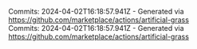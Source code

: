 Commits: 2024-04-02T16:18:57.941Z - Generated via https://github.com/marketplace/actions/artificial-grass
<br>
Commits: 2024-04-02T16:18:57.941Z - Generated via https://github.com/marketplace/actions/artificial-grass
<br>
